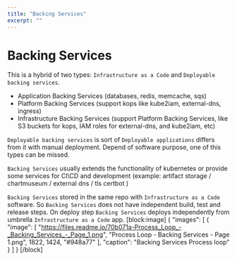 ```yaml
---
title: "Backing Services"
excerpt: ""
---
```

# Backing Services
This is a hybrid of two types: `Infrastructure as a Code` and `Deployable backing services`. 
* Application Backing Services (databases, redis, memcache, sqs)
* Platform Backing Services (support kops like kube2iam, external-dns, ingress)
* Infrastructure Backing Services (support Platform Backing Services, like S3 buckets for kops, IAM roles for external-dns, and kube2iam, etc)



`Deployable backing services` is sort of `Deployable applications` differs from it with manual deployment.  Depend of software purpose, one of this types can be missed.

`Backing Services` usually extends the functionality of kubernetes or provide some services for CI\CD and development (example: artifact storage / chartmuseum / external dns / tls certbot )

`Backing Services` stored in the same repo with `Infrastructure as a Code` software. So `Backing Services` does not have independent build, test and release steps. On deploy step `Backing Services` deploys independently from umbrella `Infrastructure as a Code` app.
[block:image]
{
  "images": [
    {
      "image": [
        "https://files.readme.io/70b071a-Process_Loop_-_Backing_Services_-_Page_1.png",
        "Process Loop - Backing Services - Page 1.png",
        1822,
        1424,
        "#948a77"
      ],
      "caption": "Backing Services Process loop"
    }
  ]
}
[/block]